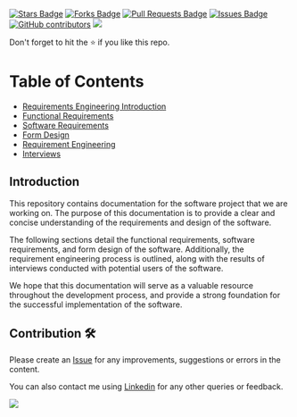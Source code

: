 <a href="https://github.com/drshahizan/software-engineering/stargazers"><img src="https://img.shields.io/github/stars/drshahizan/software-engineering" alt="Stars Badge"/></a>
<a href="https://github.com/drshahizan/software-engineering/network/members"><img src="https://img.shields.io/github/forks/drshahizan/software-engineering" alt="Forks Badge"/></a>
<a href="https://github.com/drshahizan/software-engineering/pulls"><img src="https://img.shields.io/github/issues-pr/drshahizan/software-engineering" alt="Pull Requests Badge"/></a>
<a href="https://github.com/drshahizan/software-engineering"><img src="https://img.shields.io/github/issues/drshahizan/software-engineering" alt="Issues Badge"/></a>
<a href="https://github.com/drshahizan/software-engineering/graphs/contributors"><img alt="GitHub contributors" src="https://img.shields.io/github/contributors/drshahizan/software-engineering?color=2b9348"></a>
![](https://visitor-badge.glitch.me/badge?page_id=drshahizan/software-engineering)

Don't forget to hit the :star: if you like this repo.


# Table of Contents

- [Requirements Engineering Introduction](p1-intro.md)
- [Functional Requirements](p2-functional.md)
- [Software Requirements](p3-soft-requirement.md)
- [Form Design](p4-form.md)
- [Requirement Engineering](p5-req-eng.md)
- [Interviews](p6-interview.md)

## Introduction
This repository contains documentation for the software project that we are working on. The purpose of this documentation is to provide a clear and concise understanding of the requirements and design of the software.

The following sections detail the functional requirements, software requirements, and form design of the software. Additionally, the requirement engineering process is outlined, along with the results of interviews conducted with potential users of the software.

We hope that this documentation will serve as a valuable resource throughout the development process, and provide a strong foundation for the successful implementation of the software.


## Contribution 🛠️
Please create an [Issue](https://github.com/drshahizan/software-engineering/issues) for any improvements, suggestions or errors in the content.

You can also contact me using [Linkedin](https://www.linkedin.com/in/drshahizan/) for any other queries or feedback.

![](https://visitor-badge.glitch.me/badge?page_id=drshahizan)




